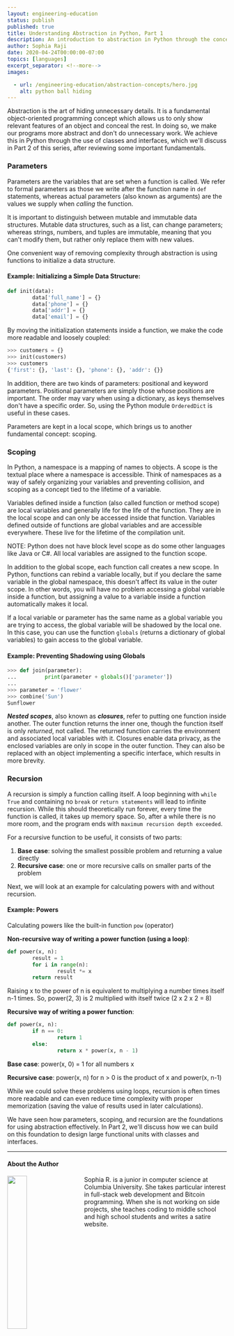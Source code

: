 ```yaml
---
layout: engineering-education
status: publish
published: true
title: Understanding Abstraction in Python, Part 1
description: An introduction to abstraction in Python through the concepts of parameters, scoping, and recursion.
author: Sophia Raji
date: 2020-04-24T00:00:00-07:00
topics: [languages]
excerpt_separator: <!--more-->
images:

  - url: /engineering-education/abstraction-concepts/hero.jpg
    alt: python ball hiding
---
```

Abstraction is the art of hiding unnecessary details. It is a fundamental object-oriented programming concept which allows us to only show relevant features of an object and conceal the rest. In doing so, we make our programs more abstract and don't do unnecessary work. We achieve this in Python through the use of classes and interfaces, which we'll discuss in Part 2 of this series, after reviewing some important fundamentals.
<!--more-->

### Parameters
Parameters are the variables that are set when a function is called. We refer to formal parameters as those we write after the function name in `def` statements, whereas actual parameters (also known as arguments) are the values we supply when *calling* the function.

It is important to distinguish between mutable and immutable data structures. Mutable data structures, such as a list, can change parameters; whereas strings, numbers, and tuples are immutable, meaning that you can't modify them, but rather only replace them with new values.

One convenient way of removing complexity through abstraction is using functions to initialize a data structure.

#### Example: Initializing a Simple Data Structure:

```Python shell
def init(data):
		data['full_name'] = {}
		data['phone'] = {}
		data['addr'] = {}
		data['email'] = {}
```

By moving the initialization statements inside a function, we make the code more readable and loosely coupled:

```python shell
>>> customers = {}
>>> init(customers)
>>> customers
{'first': {}, 'last': {}, 'phone': {}, 'addr': {}}
```

In addition, there are two kinds of parameters: positional and keyword parameters. Positional parameters are simply those whose positions are important. The order may vary when using a dictionary, as keys themselves don't have a specific order. So, using the Python module `OrderedDict` is useful in these cases.

Parameters are kept in a local scope, which brings us to another fundamental concept: scoping.

### Scoping

In Python, a namespace is a mapping of names to objects. A scope is the textual place where a namespace is accessible. Think of namespaces as a way of safely organizing your variables and preventing collision, and scoping as a concept tied to the lifetime of a variable.

Variables defined inside a function (also called function or method scope) are local variables and generally life for the life of the function. They are in the local scope and can only be accessed inside that function. Variables defined outside of functions are global variables and are accessible everywhere. These live for the lifetime of the compilation unit.

NOTE: Python does not have block level scope as do some other languages like Java or C#. All local variables are assigned to the function scope.

In addition to the global scope, each function call creates a new scope. In Python, functions can rebind a variable locally, but if you declare the same variable in the global namespace, this doesn't affect its value in the outer scope. In other words, you will have no problem accessing a global variable inside a function, but assigning a value to a variable inside a function automatically makes it local.

If a local variable or parameter has the same name as a global variable you are trying to access, the global variable will be shadowed by the local one. In this case, you can use the function `globals` (returns a dictionary of global variables) to gain access to the global variable.

#### Example: Preventing Shadowing using Globals

```Python shell
>>> def join(parameter):
... 		print(parameter + globals()['parameter'])
...
>>> parameter = 'flower'
>>> combine('Sun')
Sunflower
```
***Nested scopes***, also known as ***closures***, refer to putting one function inside another. The outer function returns the inner one, though the function itself is only _returned_, not called. The returned function carries the environment and associated local variables with it. Closures enable data privacy, as the enclosed variables are only in scope in the outer function. They can also be replaced with an object implementing a specific interface, which results in more brevity.

### Recursion

A recursion is simply a function calling itself. A loop beginning with `while True` and containing no `break` or `return statements` will lead to infinite recursion. While this should theoretically run forever, every time the function is called, it takes up memory space. So, after a while there is no more room, and the program ends with `maximum recursion depth exceeded`.

For a recursive function to be useful, it consists of two parts:
1. **Base case**: solving the smallest possible problem and returning a value directly
2. **Recursive case**: one or more recursive calls on smaller parts of the problem

Next, we will look at an example for calculating powers with and without recursion.

#### Example: Powers
Calculating powers like the built-in function `pow` (operator)

**Non-recursive way of writing a power function (using a loop)**:

```python shell
def power(x, n):
		result = 1
		for i in range(n):
				result *= x
		return result
```

Raising x to the power of n is equivalent to multiplying a number times itself n-1 times. So, power(2, 3) is 2 multiplied with itself twice (2 x 2 x 2 = 8)

**Recursive way of writing a power function**:

```python shell
def power(x, n):
		if n == 0:
				return 1
		else:
				return x * power(x, n - 1)
```

 **Base case**: power(x, 0) = 1 for all numbers x

 **Recursive case**: power(x, n) for n > 0 is the product of x and power(x, n-1)

While we could solve these problems using loops, recursion is often times more readable and can even reduce time complexity with proper memorization (saving the value of results used in later calculations).

We have seen how parameters, scoping, and recursion are the foundations for using abstraction effectively. In Part 2, we'll discuss how we can build on this foundation to design large functional units with classes and interfaces.

---

#### About the Author
<img style="float: left; padding-right: 5%; margin-bottom: 10px; width:30%;" src="/assets/images/education/authors/sophia-raji.jpg">Sophia R. is a junior in computer science at Columbia University. She takes particular interest in full-stack web development and Bitcoin programming. When she is not working on side projects, she teaches coding to middle school and high school students and writes a satire website.
